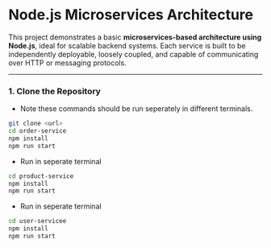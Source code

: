 #  Node.js Microservices Architecture

This project demonstrates a basic **microservices-based architecture using Node.js**, ideal for scalable backend systems. Each service is built to be independently deployable, loosely coupled, and capable of communicating over HTTP or messaging protocols.

---
### 1. Clone the Repository

- Note these commands should be run seperately in different terminals.
```bash
git clone <url>
cd order-service
npm install
npm run start
```

- Run in seperate terminal 
```bash
cd product-service
npm install
npm run start
```

- Run in seperate terminal
```bash
cd user-servicee
npm install
npm run start
```


